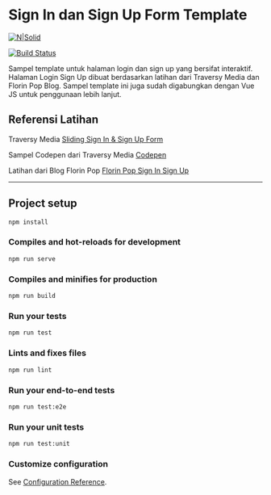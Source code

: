 # Sign In dan Sign Up Form Template

[![N|Solid](https://cldup.com/dTxpPi9lDf.thumb.png)](https://nodesource.com/products/nsolid)

[![Build Status](https://travis-ci.org/joemccann/dillinger.svg?branch=master)](https://travis-ci.org/joemccann/dillinger)

Sampel template untuk halaman login dan sign up yang bersifat interaktif. Halaman Login Sign Up dibuat berdasarkan latihan dari Traversy Media dan Florin Pop Blog. Sampel template ini juga sudah digabungkan dengan Vue JS untuk penggunaan lebih lanjut.


## Referensi Latihan

Traversy Media [Sliding Sign In & Sign Up Form](https://www.youtube.com/watch?v=mUdo6w87rh4)

Sampel Codepen dari Traversy Media [Codepen](https://codepen.io/FlorinPop17/pen/vPKWjd)

Latihan dari Blog Florin Pop [Florin Pop Sign In Sign Up](https://www.florin-pop.com/blog/2019/03/double-slider-sign-in-up-form/)


____


## Project setup
```
npm install
```

### Compiles and hot-reloads for development
```
npm run serve
```

### Compiles and minifies for production
```
npm run build
```

### Run your tests
```
npm run test
```

### Lints and fixes files
```
npm run lint
```

### Run your end-to-end tests
```
npm run test:e2e
```

### Run your unit tests
```
npm run test:unit
```

### Customize configuration
See [Configuration Reference](https://cli.vuejs.org/config/).
